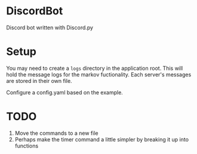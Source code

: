 # DiscordBot
Discord bot written with Discord.py

# Setup
You may need to create a `logs` directory in the application root. This will hold the message logs for the markov fuctionality. Each server's messages are stored in their own file.

Configure a config.yaml based on the example.

# TODO
1. Move the commands to a new file
2. Perhaps make the timer command a little simpler by breaking it up into functions